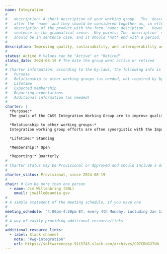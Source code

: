 ```yaml
---
name: Integration
#
#   description: A short description of your working group.  The `description` is always shown immediately 
#   after the `name` and they should be considered together as, in effect constructing a sentence-length 
#   description of the product with the form `name: desciption`.  However it does not need to be a complete 
#   sentence in the grammatical sense.  Key points: The `description` should *not* repeat the `name`, it 
#   should be in sentence case, and it should *not* end with a period.
# 
description: Improving quality, sustainability, and interoperability across the scientific software ecosystem
#
status: Active # Values can be "Active" or "Retired"
status_date: 2024-08-19 # The date the group went active or retired
#
# Charter information: according to the by-laws, the following info is expected:
#   Purpose
#   Relationship to other working groups (as needed, not required by by-laws)
#   Lifetime
#   Expected membership
#   Reporting expectations
#   Additional information (as needed)
#
charter: |
  *Purpose:*
  The goals of the CASS Integration Working Group are to improve quality, sustainability, delivery, and interoperability across the scientific and AI software ecosystem. Individual efforts take place at the ecosystem and individual product community levels, including on-node and inter-node programming systems, tools, data and visualization, math libraries, and workflows.  The dual focus on ecosystem and product levels is essential due to the challenges of creating a cohesive ecosystem that includes product communities with different needs and varying levels of maturity.

  *Relationship to other working groups:*
  Integration working group efforts are often synergistic with the Impact Framework and User-Developer Experience (UDX) working groups.

  *Lifetime:* Standing

  *Membership:* Open

  *Reporting:* Quarterly
#
# Charter status may be Provisional or Approved and should include a date
#
charter_status: Provisional, since 2024-08-19
#
chair: # Can be more than one person
  - name: Jim Willenbring (SNL)
    email: jmwille@sandia.gov
#
# A simple statement of the meeting schedule, if you have one
#
meeting_schedule: "4:00pm-4:50pm ET, every 4th Monday, including Jan 13, 2025"
#
# A way of easily providing additional resource/links
#
additional_resource_links:
  - label: Slack channel
    note: "#wg-integration"
    url: https://softwareecosy-91t5745.slack.com/archives/C07CBNGJ7UN
---
```

